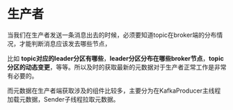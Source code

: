 # 生产者

当我们在生产者发送一条消息出去的时候，必须要知道topic在broker端的分布情况，才能判断消息应该发去哪些节点，

比如 **topic对应的leader分区有哪些**，**leader分区分布在哪些broker节点**，**topic分区的动态变更**，等等。所以及时的获取最新的元数据对于生产者正常工作是非常有必要的。

而元数据在生产者端获取涉及的组件比较多，主要分为在KafkaProducer主线程加载元数据，Sender子线程拉取元数据。

